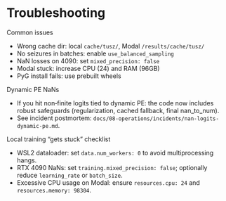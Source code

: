 # Troubleshooting

Common issues

- Wrong cache dir: local `cache/tusz/`, Modal `/results/cache/tusz/`
- No seizures in batches: enable `use_balanced_sampling`
- NaN losses on 4090: set `mixed_precision: false`
- Modal stuck: increase CPU (24) and RAM (96GB)
- PyG install fails: use prebuilt wheels

Dynamic PE NaNs

- If you hit non‑finite logits tied to dynamic PE: the code now includes robust safeguards (regularization, cached fallback, final nan_to_num).
- See incident postmortem: `docs/08-operations/incidents/nan-logits-dynamic-pe.md`.

Local training “gets stuck” checklist

- WSL2 dataloader: set `data.num_workers: 0` to avoid multiprocessing hangs.
- RTX 4090 NaNs: set `training.mixed_precision: false`; optionally reduce `learning_rate` or `batch_size`.
- Excessive CPU usage on Modal: ensure `resources.cpu: 24` and `resources.memory: 98304`.

